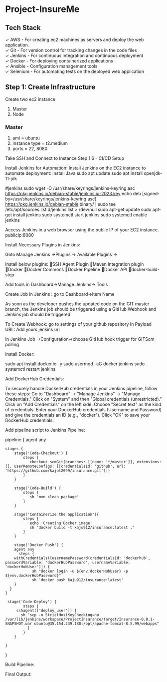 # Project-InsureMe


## Tech Stack
✓ AWS - For creating ec2 machines as servers and deploy the web application. </br>
✓ Git - For version control for tracking changes in the code files </br>
✓ Jenkins - For continuous integration and continuous deployment  </br>
✓ Docker - For deploying containerized applications </br>
✓ Ansible - Configuration management tools  </br>
✓ Selenium - For automating tests on the deployed web application </br>

## Step 1: Create Infrastructure
Create two ec2 instance 
1. Master
2. Node
### Master
1. ami = ubuntu
2. instance type = t2.medium
3. ports =  22, 8080
   
Take SSH and Connect to Instance
Step 1.6 - CI/CD Setup

Install Jenkins for Automation:
Install Jenkins on the EC2 instance to automate deployment: Install Java
sudo apt update
sudo apt install  openjdk-11-jdk




#jenkins
sudo wget -O /usr/share/keyrings/jenkins-keyring.asc \
https://pkg.jenkins.io/debian-stable/jenkins.io-2023.key
echo deb [signed-by=/usr/share/keyrings/jenkins-keyring.asc] \
https://pkg.jenkins.io/debian-stable binary/ | sudo tee \
/etc/apt/sources.list.d/jenkins.list > /dev/null
sudo apt-get update
sudo apt-get install jenkins
sudo systemctl start jenkins
sudo systemctl enable jenkins


Access Jenkins in a web browser using the public IP of your EC2 instance.
publicIp:8080








Install Necessary Plugins in Jenkins:

Goto Manage Jenkins →Plugins → Available Plugins →

Install below plugins:
SSH Agent Plugin
Maven Integration plugin
Docker
Docker Commons
Docker Pipeline
Docker API
docker-build-step

Add tools in  Dashboard->Manage Jenkins-> Tools



Create Job in Jenkins : go to Dashboard->Item Name





As soon as the developer pushes the updated code on the GIT master branch, the Jenkins job should be triggered using a GitHub Webhook and Jenkins job should be triggered

To Create Webhook: go to settings of your github repository 
In Payload URL: Add yours jenkins url





In Jenkins Job ->Configuration->choose GitHub hook trigger for GITScm polling









Install  Docker:

sudo apt install docker.io -y
sudo usermod -aG docker jenkins
sudo systemctl restart jenkins

Add DockerHub Credentials:

To securely handle DockerHub credentials in your Jenkins pipeline, follow these steps:
Go to "Dashboard" → "Manage Jenkins" → "Manage Credentials."
Click on "System" and then "Global credentials (unrestricted)."
Click on "Add Credentials" on the left side.
Choose "Secret text" as the kind of credentials.
Enter your DockerHub credentials (Username and Password) and give the credentials an ID (e.g., "docker").
Click "OK" to save your DockerHub credentials.







Add pipeline script to Jenkins Pipeline:

pipeline {
    agent any

    stages {
        stage('Code-Checkout') {
            steps {
               checkout scmGit(branches: [[name: '*/master']], extensions: [], userRemoteConfigs: [[credentialsId: 'github', url: 'https://github.com/kajol2699/insurance.git']])
            }
        }
        
        stage('Code-Build') {
            steps {
               sh 'mvn clean package'
            }
        }
        
        stage('Containerize the application'){
            steps { 
               echo 'Creating Docker image'
               sh "docker build -t kaju912/insurance:latest ."
            }
        }
        
        stage('Docker Push') {
    	agent any
          steps {
       	withCredentials([usernamePassword(credentialsId: 'dockerhub', passwordVariable: 'dockerHubPassword', usernameVariable: 'dockerHubUser')]) {
            	sh "docker login -u ${env.dockerHubUser} -p ${env.dockerHubPassword}"
                sh 'docker push kaju912/insurance:latest'
        }
      }
    }
    
     stage('Code-Deploy') {
            steps {
         sshagent(['deploy_user']) {
           sh "scp -o StrictHostKeyChecking=no /var/lib/jenkins/workspace/ProjectInsurance/target/Insurance-0.0.1-SNAPSHOT.war ubuntu@35.154.239.180:/opt/apache-tomcat-8.5.99/webapps"
              }
            }
        }
    
    }
}

Build Pipeline:




Final Output:
